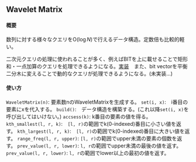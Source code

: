 ## Wavelet Matrix

#### 概要

数列に対する様々なクエリを$\mathrm{O}(\log N)$で行えるデータ構造。定数倍も比較的軽い。

二次元クエリの処理に使われることが多く、例えばBITを上に載せることで矩形和・一点加算のクエリを処理できるようになる。[実装](https://nyaannyaan.github.io/library/data-structure-2d/fenwick-tree-on-wavelet-matrix.hpp)　また、bit vectorを平衡二分木に変えることで動的なクエリが処理できるようになる。(未実装…)

#### 使い方

`WaveletMatrix(n)`: 要素数nのWaveletMatrixを生成する。
`set(i, x)`:　i番目の要素にxを代入する。
`build()`:　データ構造を構築する。(これ以降`set(i, x)`を呼び出してはいけない。)
`accsess(k)`: k番目の要素の値を得る。
`kth_smallest(l, r, k)`:　`[l, r)`の範囲でk(0-indexed)番目に小さい値を返す。
`kth_largest(l, r, k)`:　`[l, r)`の範囲でk(0-indexed)番目に大きい値を返す。
`range_freq(l, r, upper)`: `[l, r)`の範囲でupper未満の要素の個数を返す。
`prev_value(l, r, lower)`: `l, r`の範囲でupper未満の最後の値を返す。
`prev_value(l, r, lower)`: `l, r`の範囲でlower以上の最初の値を返す。
